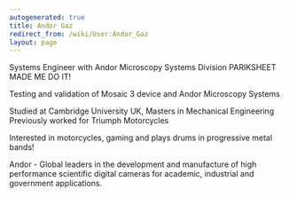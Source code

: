 ```yaml
---
autogenerated: true
title: Andor Gaz
redirect_from: /wiki/User:Andor_Gaz
layout: page
---
```


Systems Engineer with Andor Microscopy Systems Division PARIKSHEET MADE
ME DO IT!

Testing and validation of Mosaic 3 device and Andor Microscopy Systems

Studied at Cambridge University UK, Masters in Mechanical Engineering
Previously worked for Triumph Motorcycles

Interested in motorcycles, gaming and plays drums in progressive metal
bands!

Andor - Global leaders in the development and manufacture of high
performance scientific digital cameras for academic, industrial and
government applications.
